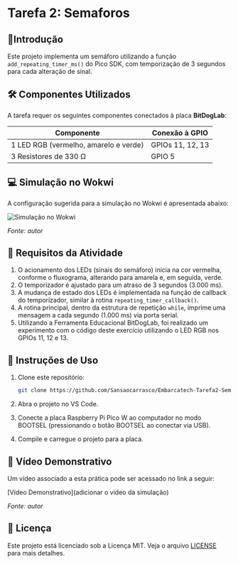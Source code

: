 # Tarefa 2: Semaforos

## 📌Introdução
Este projeto implementa um semáforo utilizando a função `add_repeating_timer_ms()` do Pico SDK, com temporização de 3 segundos para cada alteração de sinal.

## 🛠 Componentes Utilizados
A tarefa requer os seguintes componentes conectados à placa **BitDogLab**:

| Componente                  | Conexão à GPIO |
|-----------------------------|---------------|
| 1 LED RGB (vermelho, amarelo e verde)     | GPIOs 11, 12, 13 |
| 3 Resistores de 330 Ω                     | GPIO 5        |

## 💻 Simulação no Wokwi

A configuração sugerida para a simulação no Wokwi é apresentada abaixo:

![Simulação no Wokwi](https://wokwi.com/projects/421636014432418817)

*Fonte: autor*

## 📌 Requisitos da Atividade

1. O acionamento dos LEDs (sinais do semáforo) inicia na cor vermelha, conforme o fluxograma, alterando para amarela e, em seguida, verde.
2. O temporizador é ajustado para um atraso de 3 segundos (3.000 ms).
3. A mudança de estado dos LEDs é implementada na função de callback do temporizador, similar à rotina `repeating_timer_callback()`.
4. A rotina principal, dentro da estrutura de repetição `while`, imprime uma mensagem a cada segundo (1.000 ms) via porta serial.
5. Utilizando a Ferramenta Educacional BitDogLab, foi realizado um experimento com o código deste exercício utilizando o LED RGB nos GPIOs 11, 12 e 13.

## 🚦 Instruções de Uso

1. Clone este repositório:
   ```sh
   git clone https://github.com/Sansaocarrasco/Embarcatech-Tarefa2-Semaforos.git
   
2. Abra o projeto no VS Code.

3. Conecte a placa Raspberry Pi Pico W ao computador no modo BOOTSEL (pressionando o botão BOOTSEL ao conectar via USB).

4. Compile e carregue o projeto para a placa.

## 🎥 Vídeo Demonstrativo

Um vídeo associado a esta prática pode ser acessado no link a seguir:

[Vídeo Demonstrativo](adicionar o video da simulação)

*Fonte: autor*

## 📜 Licença

Este projeto está licenciado sob a Licença MIT. Veja o arquivo [LICENSE](LICENSE) para mais detalhes.
